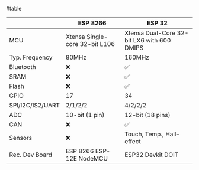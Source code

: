 #table 

|                  | **ESP 8266**                   | **ESP 32**                                 |
| ---------------- | ------------------------------ | ------------------------------------------ |
| MCU              | Xtensa Single-core 32-bit L106 | Xtensa Dual-Core 32-bit LX6 with 600 DMIPS |
| Typ. Frequency   | 80MHz                          | 160MHz                                     |
| Bluetooth        | ❌                             | ✅                                         |
| SRAM             | ❌                             | ✅                                         |
| Flash            | ❌                             | ✅                                         |
| GPIO             | 17                             | 34                                         |
| SPI/I2C/IS2/UART | 2/1/2/2                        | 4/2/2/2                                    |
| ADC              | 10-bit (1 pin)                    | 12-bit (18 pins)                                      |
| CAN              | ❌                             | ✅                                         |
| Sensors          | ❌                             | Touch, Temp., Hall-effect                  |
| Rec. Dev Board   | ESP 8266 ESP-12E NodeMCU       | ESP32 Devkit DOIT                          |